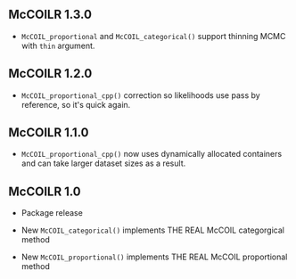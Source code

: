 ## McCOILR 1.3.0

* `McCOIL_proportional` and `McCOIL_categorical()` support thinning MCMC with
`thin` argument.

## McCOILR 1.2.0

* `McCOIL_proportional_cpp()` correction so likelihoods use pass by reference, 
so it's quick again. 

## McCOILR 1.1.0

* `McCOIL_proportional_cpp()` now uses dynamically allocated containers and 
can take larger dataset sizes as a result.

## McCOILR 1.0

* Package release

* New `McCOIL_categorical()` implements THE REAL McCOIL categorgical method

* New `McCOIL_proportional()` implements THE REAL McCOIL proportional method

